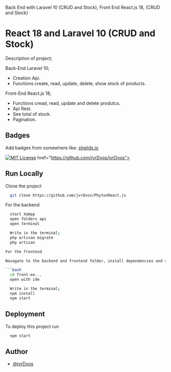 
Back End with Laravel 10 (CRUD and Stock), Front End React.js 18, (CRUD and Stock)



# React 18 and Laravel 10 (CRUD and Stock)


Description of project; 

Back-End Laravel 10; 
- Creation Api.
- Functions create, read, update, delete, show stock of products.


Front-End React.js 18; 
- Functions cread, read, update and delete produtcs.
- Api Rest.
- See total of stock.
- Pagination.



## Badges

Add badges from somewhere like: [shields.io](https://shields.io/)

[![MIT License](https://img.shields.io/badge/License-MIT-blue.svg)](https://choosealicense.com/licenses/mit/)
href="https://github.com/jvrDvos/jvrDvos">

## Run Locally

Clone the project

```bash
  git clone https://github.com/jvrDvos/PhytonReact.js
```

  
For the backend
```bash
  start Xampp
  open folders api
  open terminal

  Write in the terminal; 
  php artisan migrate
  php artisan

For the frontend

Navagate to the backend and frontend folder, install dependencies and start the server

```bash
  cd front-en...
  open with ide

  Write in the terminal; 
  npm install
  npm start
```




## Deployment

To deploy this project run

```bash
  npm start
```


## Author

- [@jvrDvos](https://github.com/jvrDvos)
	